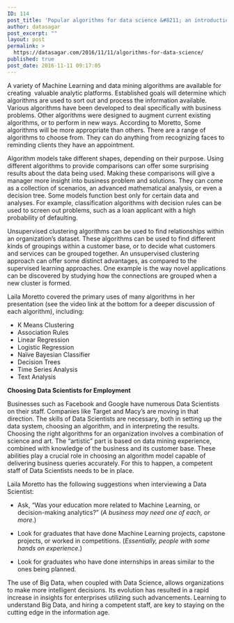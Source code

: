 ```yaml
---
ID: 114
post_title: 'Popular algorithms for data science &#8211; an introduction'
author: datasagar
post_excerpt: ""
layout: post
permalink: >
  https://datasagar.com/2016/11/11/algorithms-for-data-science/
published: true
post_date: 2016-11-11 09:17:05
---
```

A variety of Machine Learning and data mining algorithms are available for creating  valuable analytic platforms. Established goals will determine which algorithms are used to sort out and process the information available. Various algorithms have been developed to deal specifically with business problems. Other algorithms were designed to augment current existing algorithms, or to perform in new ways. According to Moretto, Some algorithms will be more appropriate than others. There are a range of algorithms to choose from. They can do anything from recognizing faces to reminding clients they have an appointment.

Algorithm models take different shapes, depending on their purpose. Using different algorithms to provide comparisons can offer some surprising results about the data being used. Making these comparisons will give a manager more insight into business problem and solutions. They can come as a collection of scenarios, an advanced mathematical analysis, or even a decision tree. Some models function best only for certain data and analyses. For example, classification algorithms with decision rules can be used to screen out problems, such as a loan applicant with a high probability of defaulting.

Unsupervised clustering algorithms can be used to find relationships within an organization’s dataset. These algorithms can be used to find different kinds of groupings within a customer base, or to decide what customers and services can be grouped together. An unsupervised clustering approach can offer some distinct advantages, as compared to the supervised learning approaches. One example is the way novel applications can be discovered by studying how the connections are grouped when a new cluster is formed.

Laila Moretto covered the primary uses of many algorithms in her presentation (see the video link at the bottom for a deeper discussion of each algorithm), including:
<ul>
 	<li>K Means Clustering</li>
 	<li>Association Rules</li>
 	<li>Linear Regression</li>
 	<li>Logistic Regression</li>
 	<li>Naïve Bayesian Classifier</li>
 	<li>Decision Trees</li>
 	<li>Time Series Analysis</li>
 	<li>Text Analysis</li>
</ul>
<strong>Choosing Data Scientists for Employment</strong>

Businesses such as Facebook and Google have numerous Data Scientists on their staff. Companies like Target and Macy’s are moving in that direction. The skills of Data Scientists are necessary, both in setting up the data system, choosing an algorithm, and in interpreting the results. Choosing the right algorithms for an organization involves a combination of science and art. The “artistic” part is based on data mining experience, combined with knowledge of the business and its customer base. These abilities play a crucial role in choosing an algorithm model capable of delivering business queries accurately. For this to happen, a competent staff of Data Scientists needs to be in place.

Laila Moretto has the following suggestions when interviewing a Data Scientist:
<ul>
 	<li>Ask, “Was your education more related to Machine Learning, or decision-making analytics?” (<em>A business may need one of each, or more</em>.)</li>
</ul>
<ul>
 	<li>Look for graduates that have done Machine Learning projects, capstone projects, or worked in competitions. (<em>Essentially, people with some hands on experience.</em>)</li>
</ul>
<ul>
 	<li>Look for graduates who have done internships in areas similar to the ones being planned.</li>
</ul>
The use of Big Data, when coupled with Data Science, allows organizations to make more intelligent decisions. Its evolution has resulted in a rapid increase in insights for enterprises utilizing such advancements. Learning to understand Big Data, and hiring a competent staff, are key to staying on the cutting edge in the information age.